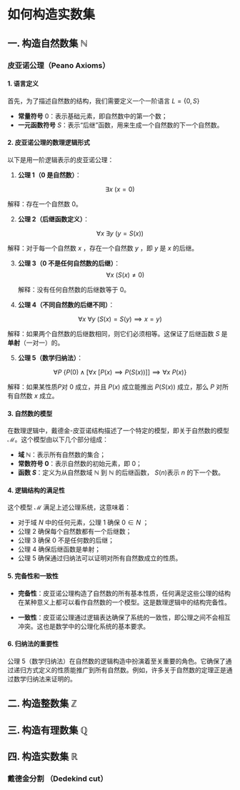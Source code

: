 # 如何构造实数集 

## 一. 构造自然数集 $\mathbb{N}$
### 皮亚诺公理（Peano Axioms）
#### 1. 语言定义

首先，为了描述自然数的结构，我们需要定义一个一阶语言 $`L = \{ 0, S \}`$

- **常量符号** $0$：表示基础元素，即自然数中的第一个数；
- **一元函数符号** $S$：表示“后继”函数，用来生成一个自然数的下一个自然数。

#### 2. 皮亚诺公理的数理逻辑形式

以下是用一阶逻辑表示的皮亚诺公理：

1. **公理 1（0 是自然数）**：

  $$\exists x \ (x = 0)$$

   解释：存在一个自然数 $0$。

2. **公理 2（后继函数定义）**：

  $$\forall x \ \exists y \ (y = S(x))$$

   解释：对于每一个自然数 $x$ ，存在一个自然数 $y$ ，即 $y$ 是 $x$ 的后继。

3. **公理 3（0 不是任何自然数的后继）**：
  $$\forall x \ (S(x) \neq 0)$$
   
   解释：没有任何自然数的后继数等于 0。

4. **公理 4（不同自然数的后继不同）**：

  $$\forall x \ \forall y \ (S(x) = S(y) \implies x = y)$$

   解释：如果两个自然数的后继数相同，则它们必须相等。这保证了后继函数 $S$ 是**单射**（一对一）的。

5. **公理 5（数学归纳法）**：

  $$\forall P \ \{P(0) \land [\forall x \ [P(x) \implies P(S(x))]] \implies \forall x \ P(x)\}$$

   解释：如果某性质$`P`$对 0 成立，并且 $P(x)$ 成立能推出 $P(S(x))$ 成立，那么 $P$ 对所有自然数 $x$ 成立。

#### 3. 自然数的模型

在数理逻辑中，戴德金-皮亚诺结构描述了一个特定的模型，即关于自然数的模型 $\mathcal{M}$。这个模型由以下几个部分组成：

- **域 $\mathbb{N}$**：表示所有自然数的集合；
- **常数符号 $0$**：表示自然数的初始元素，即 0；
- **函数 $S$**：定义为从自然数域 $\mathbb{N}$ 到 $\mathbb{N}$ 的后继函数， $S(n)$表示 $n$ 的下一个数。

#### 4. 逻辑结构的满足性

这个模型 $\mathcal{M}$ 满足上述公理系统，这意味着：

- 对于域 $N$ 中的任何元素，公理 1 确保 $0 \in N$ ；
- 公理 2 确保每个自然数都有一个后继数；
- 公理 3 确保 0 不是任何数的后继；
- 公理 4 确保后继函数是单射；
- 公理 5 确保通过归纳法可以证明对所有自然数成立的性质。

#### 5. 完备性和一致性

- **完备性**：皮亚诺公理构造了自然数的所有基本性质，任何满足这些公理的结构在某种意义上都可以看作自然数的一个模型。这是数理逻辑中的结构完备性。
  
- **一致性**：皮亚诺公理通过逻辑表达确保了系统的一致性，即公理之间不会相互冲突。这也是数学中的公理化系统的基本要求。

#### 6. 归纳法的重要性

公理 5（数学归纳法）在自然数的逻辑构造中扮演着至关重要的角色。它确保了通过递归方式定义的性质能推广到所有自然数。例如，许多关于自然数的定理正是通过数学归纳法来证明的。


## 二. 构造整数集 $\mathbb{Z}$


## 三. 构造有理数集 $\mathbb{Q}$


## 四. 构造实数集 $\mathbb{R}$
### 戴德金分割 （Dedekind cut）
